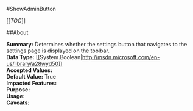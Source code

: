 #ShowAdminButton

[[_TOC_]]

##About

**Summary:**  Determines whether the settings button that navigates to the settings page is displayed on the toolbar.   
**Data Type:** [[System.Boolean|http://msdn.microsoft.com/en-us/library/a28wyd50]]  
**Accepted Values:**   
**Default Value:** True  
**Impacted Features:**   
**Purpose:**   
**Usage:**   
**Caveats:**   


